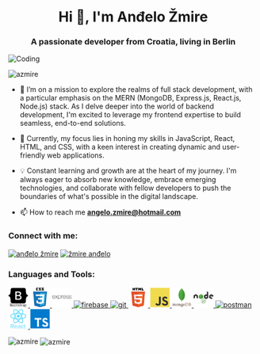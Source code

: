 <h1 align="center">Hi 👋, I'm Anđelo Žmire</h1>
<h3 align="center">A passionate developer from Croatia, living in Berlin</h3>
<img alig="right" alt="Coding" width="400" src="https://cdn.dribbble.com/users/14374/screenshots/3147608/media/81669459ec186752d08de4d29a83e309.gif">

<p align="left"> <img src="https://komarev.com/ghpvc/?username=azmire&label=Profile%20views&color=0e75b6&style=flat" alt="azmire" /> </p>



- 🌱 I’m on a mission to explore the realms of full stack development, with a particular emphasis on the MERN (MongoDB, Express.js, React.js, Node.js) stack. As I delve deeper into the world of backend development, I'm excited to leverage my frontend expertise to build seamless, end-to-end solutions.

- 🔧 Currently, my focus lies in honing my skills in JavaScript, React, HTML, and CSS, with a keen interest in creating dynamic and user-friendly web applications.

- 💡 Constant learning and growth are at the heart of my journey. I'm always eager to absorb new knowledge, embrace emerging technologies, and collaborate with fellow developers to push the boundaries of what's possible in the digital landscape.

- 📫 How to reach me **angelo.zmire@hotmail.com**

<h3 align="left">Connect with me:</h3>
<p align="left">
<a href="https://linkedin.com/in/anđelo žmire" target="blank"><img align="center" src="https://raw.githubusercontent.com/rahuldkjain/github-profile-readme-generator/master/src/images/icons/Social/linked-in-alt.svg" alt="anđelo žmire" height="30" width="40" /></a>
<a href="https://instagram.com/žmire anđelo" target="blank"><img align="center" src="https://raw.githubusercontent.com/rahuldkjain/github-profile-readme-generator/master/src/images/icons/Social/instagram.svg" alt="žmire anđelo" height="30" width="40" /></a>
</p>

<h3 align="left">Languages and Tools:</h3>
<p align="left"> <a href="https://getbootstrap.com" target="_blank" rel="noreferrer"> <img src="https://raw.githubusercontent.com/devicons/devicon/master/icons/bootstrap/bootstrap-plain-wordmark.svg" alt="bootstrap" width="40" height="40"/> </a> <a href="https://www.w3schools.com/css/" target="_blank" rel="noreferrer"> <img src="https://raw.githubusercontent.com/devicons/devicon/master/icons/css3/css3-original-wordmark.svg" alt="css3" width="40" height="40"/> </a> <a href="https://expressjs.com" target="_blank" rel="noreferrer"> <img src="https://raw.githubusercontent.com/devicons/devicon/master/icons/express/express-original-wordmark.svg" alt="express" width="40" height="40"/> </a> <a href="https://firebase.google.com/" target="_blank" rel="noreferrer"> <img src="https://www.vectorlogo.zone/logos/firebase/firebase-icon.svg" alt="firebase" width="40" height="40"/> </a> <a href="https://git-scm.com/" target="_blank" rel="noreferrer"> <img src="https://www.vectorlogo.zone/logos/git-scm/git-scm-icon.svg" alt="git" width="40" height="40"/> </a> <a href="https://www.w3.org/html/" target="_blank" rel="noreferrer"> <img src="https://raw.githubusercontent.com/devicons/devicon/master/icons/html5/html5-original-wordmark.svg" alt="html5" width="40" height="40"/> </a> <a href="https://developer.mozilla.org/en-US/docs/Web/JavaScript" target="_blank" rel="noreferrer"> <img src="https://raw.githubusercontent.com/devicons/devicon/master/icons/javascript/javascript-original.svg" alt="javascript" width="40" height="40"/> </a> <a href="https://www.mongodb.com/" target="_blank" rel="noreferrer"> <img src="https://raw.githubusercontent.com/devicons/devicon/master/icons/mongodb/mongodb-original-wordmark.svg" alt="mongodb" width="40" height="40"/> </a> <a href="https://nodejs.org" target="_blank" rel="noreferrer"> <img src="https://raw.githubusercontent.com/devicons/devicon/master/icons/nodejs/nodejs-original-wordmark.svg" alt="nodejs" width="40" height="40"/> </a> <a href="https://postman.com" target="_blank" rel="noreferrer"> <img src="https://www.vectorlogo.zone/logos/getpostman/getpostman-icon.svg" alt="postman" width="40" height="40"/> </a> <a href="https://reactjs.org/" target="_blank" rel="noreferrer"> <img src="https://raw.githubusercontent.com/devicons/devicon/master/icons/react/react-original-wordmark.svg" alt="react" width="40" height="40"/> </a> <a href="https://www.typescriptlang.org/" target="_blank" rel="noreferrer"> <img src="https://raw.githubusercontent.com/devicons/devicon/master/icons/typescript/typescript-original.svg" alt="typescript" width="40" height="40"/> </a> </p>

<p><img align="left" src="https://github-readme-stats.vercel.app/api/top-langs?username=azmire&show_icons=true&locale=en&layout=compact" alt="azmire" /></p>

<p>&nbsp;<img align="center" src="https://github-readme-stats.vercel.app/api?username=azmire&show_icons=true&locale=en" alt="azmire" /></p>
